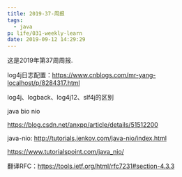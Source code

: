 ```yaml
---
title: 2019-37-周报
tags:
  - java
p: life/031-weekly-learn
date: 2019-09-12 14:29:29
---
```


这是2019年第37周周报.


log4j日志配置：https://www.cnblogs.com/mr-yang-localhost/p/8284317.html

log4j、logback、log4j12、slf4j的区别



java bio nio

https://blog.csdn.net/anxpp/article/details/51512200

java-nio: http://tutorials.jenkov.com/java-nio/index.html

https://www.tutorialspoint.com/java_nio/

翻译RFC：https://tools.ietf.org/html/rfc7231#section-4.3.3

